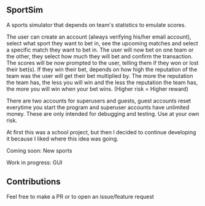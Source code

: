 ## SportSim
A sports simulator that depends on team's statistics to emulate scores.

The user can create an account (always verifying his/her email account), select what sport they want to bet in, see the upcoming matches and select a specific
match they want to bet in. The user will now bet on one team or the other, they select how much they will bet and confirm
the transaction. The scores will be now prompted to the user, telling them if they won or lost their bet(s).
If they win their bet, depends on how high the reputation of the team was the user will get their bet multiplied by.
The more the reputation the team has, the less you will win and the less the reputation the team has, the more you will win
when your bet wins. (Higher risk = Higher reward)


There are two accounts for superusers and guests, guest accounts reset everytime you start the program and superuser accounts have unlimited money.
These are only intended for debugging and testing.
Use at your own risk.

At first this was a school project, but then I decided to continue developing it because I liked where this idea was going.

Coming soon: New sports

Work in progress: GUI

## Contributions
Feel free to make a PR or to open an issue/feature request

